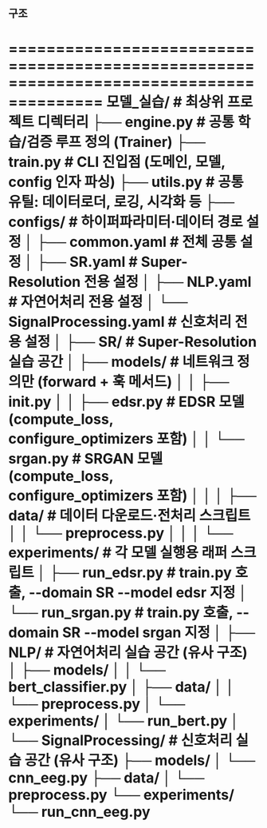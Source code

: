## 구조
========================================================================================
모델_실습/                     # 최상위 프로젝트 디렉터리
├── engine.py                 # 공통 학습/검증 루프 정의 (Trainer)
├── train.py                  # CLI 진입점 (도메인, 모델, config 인자 파싱)
├── utils.py                  # 공통 유틸: 데이터로더, 로깅, 시각화 등
├── configs/                  # 하이퍼파라미터·데이터 경로 설정
│   ├── common.yaml           # 전체 공통 설정
│   ├── SR.yaml               # Super-Resolution 전용 설정
│   ├── NLP.yaml              # 자연어처리 전용 설정
│   └── SignalProcessing.yaml # 신호처리 전용 설정
│
├── SR/                       # Super-Resolution 실습 공간
│   ├── models/               # 네트워크 정의만 (forward + 훅 메서드)
│   │   ├── __init__.py
│   │   ├── edsr.py           # EDSR 모델 (compute_loss, configure_optimizers 포함)
│   │   └── srgan.py          # SRGAN 모델 (compute_loss, configure_optimizers 포함)
│   │
│   ├── data/                 # 데이터 다운로드·전처리 스크립트
│   │   └── preprocess.py
│   │
│   └── experiments/          # 각 모델 실행용 래퍼 스크립트
│       ├── run_edsr.py       # train.py 호출, --domain SR --model edsr 지정
│       └── run_srgan.py      # train.py 호출, --domain SR --model srgan 지정
│
├── NLP/                      # 자연어처리 실습 공간 (유사 구조)
│   ├── models/
│   │   └── bert_classifier.py
│   ├── data/
│   │   └── preprocess.py
│   └── experiments/
│       └── run_bert.py
│
└── SignalProcessing/         # 신호처리 실습 공간 (유사 구조)
    ├── models/
    │   └── cnn_eeg.py
    ├── data/
    │   └── preprocess.py
    └── experiments/
        └── run_cnn_eeg.py
========================================================================================